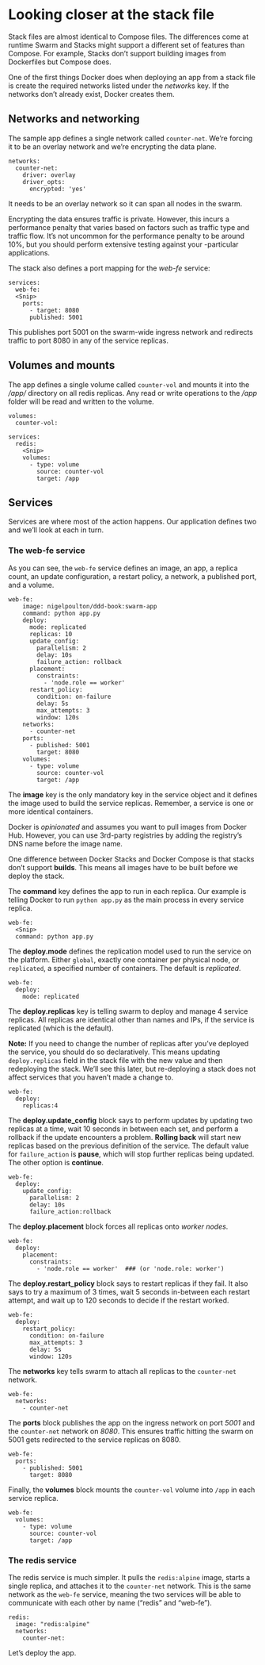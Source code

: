 # Looking closer at the stack file

Stack files are almost identical to Compose files. The differences come at runtime Swarm and Stacks might support a different set of features than Compose. For example, Stacks don’t support building images from Dockerfiles but Compose does.

One of the first things Docker does when deploying an app from a stack file is create the required networks listed under the *network*s key. If the networks don’t already exist, Docker creates them.


## Networks and networking
The sample app defines a single network called `counter-net`. We’re forcing it to be an overlay network and we’re encrypting the data plane.
```
networks:
  counter-net:
    driver: overlay
    driver_opts:
      encrypted: 'yes'
```
It needs to be an overlay network so it can span all nodes in the swarm.

Encrypting the data ensures traffic is private. However, this incurs a performance penalty that varies based on factors such as traffic type and traffic flow. It’s not uncommon for the performance penalty to be around 10%, but you should perform extensive testing against your -particular applications.

The stack also defines a port mapping for the *web-fe* service:
```
services:
  web-fe:
  <Snip>
    ports:
      - target: 8080
      published: 5001
```
This publishes port 5001 on the swarm-wide ingress network and redirects traffic to port 8080 in any of the service replicas. 


## Volumes and mounts
The app defines a single volume called `counter-vol` and mounts it into the */app/* directory on all redis replicas. Any read or write operations to the */app* folder will be read and written to the volume.
```
volumes:
  counter-vol:

services:
  redis:
    <Snip>
    volumes:
      - type: volume
        source: counter-vol
        target: /app
```


## Services
Services are where most of the action happens. Our application defines two and we’ll look at each in turn.

### The web-fe service
As you can see, the `web-fe` service defines an image, an app, a replica count, an update configuration, a restart policy, a network, a published port, and a volume.
```
web-fe:
    image: nigelpoulton/ddd-book:swarm-app
    command: python app.py
    deploy:
      mode: replicated
      replicas: 10
      update_config:
        parallelism: 2
        delay: 10s
        failure_action: rollback
      placement:
        constraints:
          - 'node.role == worker'
      restart_policy:
        condition: on-failure
        delay: 5s
        max_attempts: 3
        window: 120s
    networks:
      - counter-net
    ports:
      - published: 5001
        target: 8080
    volumes:
      - type: volume
        source: counter-vol
        target: /app
```
The **image** key is the only mandatory key in the service object and it defines the image used to build the service replicas. Remember, a service is one or more identical containers.

Docker is *opinionated* and assumes you want to pull images from Docker Hub. However, you can use 3rd-party registries by adding the registry’s DNS name before the image name.

One difference between Docker Stacks and Docker Compose is that stacks don’t support **builds**. This means all images have to be built before we deploy the stack.

The **command** key defines the app to run in each replica. Our example is telling Docker to run `python app.py` as the main process in every service replica.
```
web-fe:
  <Snip>
  command: python app.py
```

The **deploy.mode** defines the replication model used to run the service on the platform. Either `global`, exactly one container per physical node, or `replicated`, a specified number of containers. The default is *replicated*.
```
web-fe:
  deploy:
    mode: replicated  
```

The **deploy.replicas** key is telling swarm to deploy and manage 4 service replicas. All replicas are identical other than names and IPs, if the service is replicated (which is the default).

**Note:** If you need to change the number of replicas after you’ve deployed the service, you should do so declaratively. This means updating `deploy.replicas` field in the stack file with the new value and then redeploying the stack. We’ll see this later, but re-deploying a stack does not affect services that you haven’t made a change to.
```
web-fe:
  deploy:
    replicas:4
```

The **deploy.update_config** block says to perform updates by updating two replicas at a time, wait 10 seconds in between each set, and perform a rollback if the update encounters a problem. **Rolling back** will start new replicas based on the previous
definition of the service. The default value for `failure_action` is **pause**, which will stop further replicas being updated. The other option is **continue**.
```
web-fe:
  deploy:
    update_config:
      parallelism: 2
      delay: 10s
      failure_action:rollback
```

The **deploy.placement** block forces all replicas onto *worker nodes*.
```
web-fe:
  deploy:
    placement:
      constraints:
        - 'node.role == worker'  ### (or 'node.role: worker')
```

The **deploy.restart_policy** block says to restart replicas if they fail. It also says to try a maximum of 3 times, wait 5 seconds in-between each restart attempt, and wait up to 120 seconds to decide if the restart worked.
```
web-fe:
  deploy:
    restart_policy:
      condition: on-failure
      max_attempts: 3
      delay: 5s
      window: 120s
```

The **networks** key tells swarm to attach all replicas to the `counter-net` network.
```
web-fe:
  networks:
    - counter-net
```

The **ports** block publishes the app on the ingress network on port *5001* and the `counter-net` network on *8080*. This ensures traffic hitting the swarm on 5001 gets redirected to the service replicas on 8080.
```
web-fe:
  ports:
    - published: 5001
      target: 8080
```

Finally, the **volumes** block mounts the `counter-vol` volume into `/app` in each service replica.
```
web-fe:
  volumes:
    - type: volume
      source: counter-vol
      target: /app
```

### The redis service
The redis service is much simpler. It pulls the `redis:alpine` image, starts a single replica, and attaches it to the `counter-net` network. This is the same network as the `web-fe` service, meaning the two services will be able to communicate with each other by name (“redis” and “web-fe”).
```
redis:
  image: "redis:alpine"
  networks:
    counter-net:
```

Let’s deploy the app.
